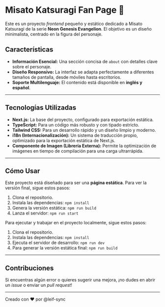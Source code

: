# Misato Katsuragi Fan Page 💜

Este es un proyecto *frontend* pequeño y estático dedicado a Misato Katsuragi de la serie **Neon Genesis Evangelion**. El objetivo es un diseño minimalista, centrado en la figura del personaje.

## Características

* **Información Esencial:** Una sección concisa de `about` con detalles clave sobre el personaje.
* **Diseño Responsivo:** La interfaz se adapta perfectamente a diferentes tamaños de pantalla, desde móviles hasta escritorios.
* **Soporte Multilenguaje:** El contenido está disponible en **inglés y español**.

---

## Tecnologías Utilizadas

* **Next.js:** La base del proyecto, configurado para exportación estática.
* **TypeScript:** Para un código más robusto y con tipado estricto.
* **Tailwind CSS:** Para un desarrollo rápido y un diseño limpio y moderno.
* **i18n (Internacionalización):** Un sistema de traducción propio, optimizado para la exportación estática de Next.js.
* **Componente de Imagen (Librería Externa):** Permite la optimización de imágenes en tiempo de compilación para una carga ultrarrápida.

---

## Cómo Usar

Este proyecto está diseñado para ser una **página estática**. Para ver la versión final, sigue estos pasos:

1. Clona el repositorio.
2. Instala las dependencias: `npm install`
3. Genera la versión estática: `npm run build`
4. Lanza el servidor: `npm run start`

Para ejecutar y trabajar en el proyecto localmente, sigue estos pasos:

1. Clona el repositorio.
2. Instala las dependencias: `npm install`
3. Ejecuta el servidor de desarrollo: `npm run dev`
4. Para generar la versión estática final: `npm run build`

---

## Contribuciones

Si encuentras algún error o quieres sugerir una mejora, ¡no dudes en abrir un *issue* o enviar un *pull request*!

---
Creado con ❤️ por @leif-sync
